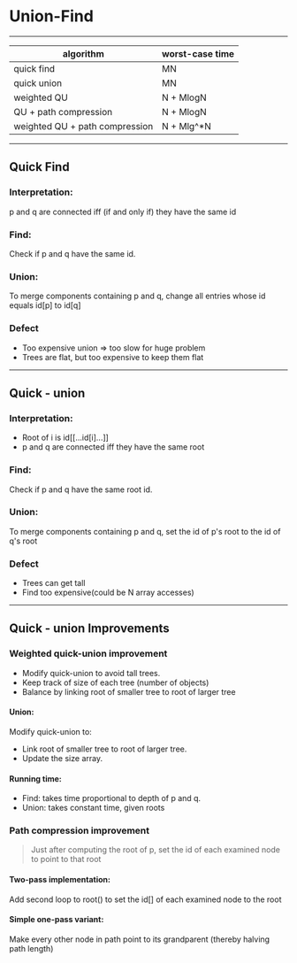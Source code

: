 # Union-Find
---
algorithm | worst-case time
--------- | ---------------
quick find | MN
quick union | MN
weighted QU | N + MlogN
QU + path compression | N + MlogN
weighted QU + path compression | N + Mlg^*N

---
## Quick Find
### Interpretation:
p and q are connected iff (if and only if) they have the same id
### Find:
Check if p and q have the same id.
### Union:
To merge components containing p and q, change all entries whose id equals id[p] to id[q]
### Defect
*    Too expensive union => too slow for huge problem
*    Trees are flat, but too expensive to keep them flat
---
## Quick - union
### Interpretation:
*    Root of i is id[[...id[i]...]]
*    p and q are connected iff they have the same root
### Find:
Check if p and q have the same root id.
### Union:
To merge components containing p and q, set the id of p's root to the id of q's root
### Defect
*    Trees can get tall
*    Find too expensive(could be N array accesses)
---
## Quick - union Improvements
### Weighted quick-union improvement
*    Modify quick-union to avoid tall trees.
*    Keep track of size of each tree (number of objects)
*    Balance by linking root of smaller tree to root of larger tree
#### Union:
Modify quick-union to:
*    Link root of smaller tree to root of larger tree.
*    Update the size array.
#### Running time:
*    Find: takes time proportional to depth of p and q.
*    Union: takes constant time, given roots
### Path compression improvement 
>Just after computing the root of p, set the id of each examined node to point to that root
#### Two-pass implementation: 
Add second loop to root() to set the id[] of each examined node to the root
#### Simple one-pass variant:
Make every other node in path point to its grandparent (thereby halving path length)

